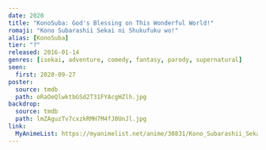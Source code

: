 ```yaml
---
date: 2020
title: "KonoSuba: God's Blessing on This Wonderful World!"
romaji: "Kono Subarashii Sekai ni Shukufuku wo!"
alias: [KonoSuba]
tier: "?"
released: 2016-01-14
genres: [isekai, adventure, comedy, fantasy, parody, supernatural]
seen:
  first: 2020-09-27
poster:
  source: tmdb
  path: oRaOeQlwktbGSd2T31FYAcgHZlh.jpg
backdrop:
  source: tmdb
  path: lmZAguzTv7cxzkRMH7M4fJ0UnJl.jpg
link:
  MyAnimeList: https://myanimelist.net/anime/30831/Kono_Subarashii_Sekai_ni_Shukufuku_wo
---
```

